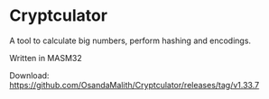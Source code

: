 # Cryptculator
A tool to calculate big numbers, perform hashing and encodings. 

Written in MASM32

Download:
https://github.com/OsandaMalith/Cryptculator/releases/tag/v1.33.7

